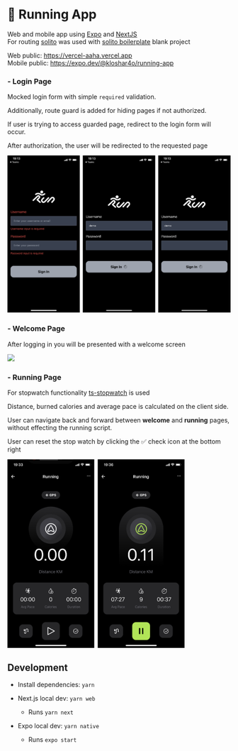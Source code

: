 # 🏃‍ Running App 

Web and mobile app using [Expo](https://expo.dev/) and [NextJS](https://nextjs.org/)  
For routing [solito](https://solito.dev/) was used with [solito boilerplate](https://github.com/nandorojo/solito/tree/master/example-monorepos/blank) blank project

Web public: https://vercel-aaha.vercel.app  
Mobile public: https://expo.dev/@kloshar4o/running-app

### - Login Page
Mocked login form with simple `required` validation.

Additionally, route guard is added for hiding pages if not authorized.  

If user is trying to access guarded page, redirect to the login form will occur.   

After authorization, the user will be redirected to the requested page

<img src="screenshots/login.png" width="600">

### - Welcome Page
After logging in you will be presented with a welcome screen

<img src="screenshots/welcome.png" width="200">

### - Running Page
For stopwatch functionality [ts-stopwatch](https://github.com/UselessPickles/ts-stopwatch) is used  

Distance, burned calories and average pace is calculated on the client side.  

User can navigate back and forward between **welcome** and **running** pages,
without effecting the running script.  

User can reset the stop watch by clicking the ✅ check icon at the bottom right

<img src="screenshots/running.png" width="400">


## Development

- Install dependencies: `yarn`

- Next.js local dev: `yarn web`
  - Runs `yarn next`
- Expo local dev: `yarn native`
  - Runs `expo start`
